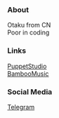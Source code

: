 ### About
Otaku from CN<br>
Poor in coding

### Links
[PuppetStudio](https://first-vise-159.notion.site/40ab173d2c84400fa947ebae2d478f61)<br>
[BambooMusic](https://t.me/bamboomusic)
### Social Media
[Telegram](https://t.me/SadnApChannel)
